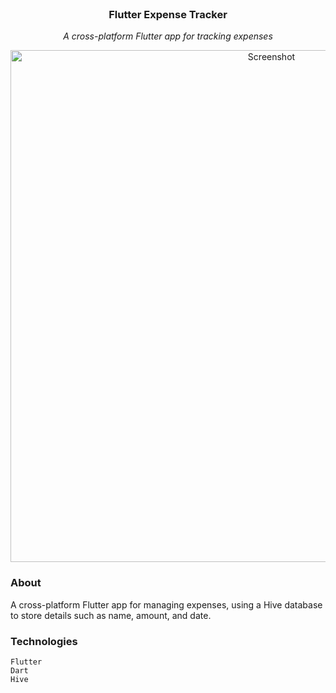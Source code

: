 <br/>
<div align="center">
  <h3 align="center">Flutter Expense Tracker</h3>
  <p align="center"><i>A cross-platform Flutter app for tracking expenses</i></p>
    <img width="819" alt="Screenshot" src="https://github.com/ArcticKangaroo/Flutter-Expense-Tracker/assets/62847649/d4e2bb01-4b0d-440f-8c3c-2a52db097df5">
</div>

### About
A cross-platform Flutter app for managing expenses, using a Hive database to store details such as name, amount, and date.

### Technologies
    Flutter
    Dart
    Hive
